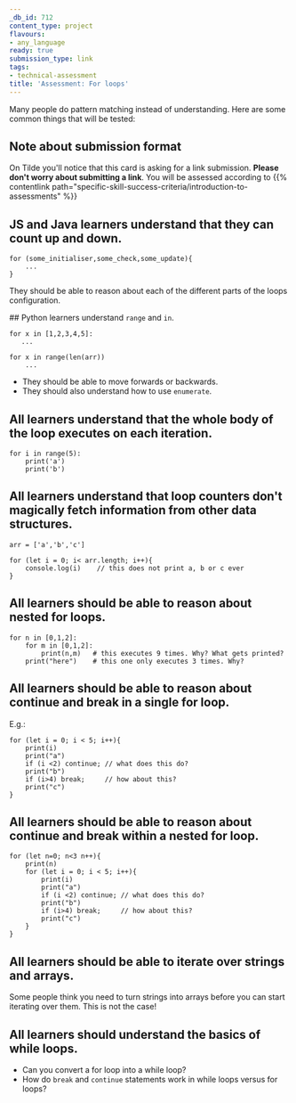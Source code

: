 ```yaml
---
_db_id: 712
content_type: project
flavours:
- any_language
ready: true
submission_type: link
tags:
- technical-assessment
title: 'Assessment: For loops'
---
```


Many people do pattern matching instead of understanding. Here are some common things that will be tested:

## Note about submission format

On Tilde you'll notice that this card is asking for a link submission. **Please don't worry about submitting a link**. You will be assessed according to {{% contentlink path="specific-skill-success-criteria/introduction-to-assessments" %}}

## JS and Java learners understand that they can count up and down.

```
for (some_initialiser,some_check,some_update){
    ...
}
```
They should be able to reason about each of the different parts of the loops configuration.

\## Python learners understand `range` and `in`.

```
for x in [1,2,3,4,5]:
   ...

for x in range(len(arr))
    ...
```

- They should be able to move forwards or backwards.
- They should also understand how to use `enumerate`.

## All learners understand that the whole body of the loop executes on each iteration.

```
for i in range(5):
    print('a')
    print('b')
```

## All learners understand that loop counters don't magically fetch information from other data structures.

```
arr = ['a','b','c']

for (let i = 0; i< arr.length; i++){
    console.log(i)    // this does not print a, b or c ever
}
```

## All learners should be able to reason about nested for loops.

```
for n in [0,1,2]:
    for m in [0,1,2]:
        print(n,m)   # this executes 9 times. Why? What gets printed?
    print("here")    # this one only executes 3 times. Why?
```

## All learners should be able to reason about continue and break in a single for loop.

E.g.:
```
for (let i = 0; i < 5; i++){
    print(i)
    print("a")
    if (i <2) continue; // what does this do?
    print("b")
    if (i>4) break;     // how about this?
    print("c")
}
```

## All learners should be able to reason about continue and break within a nested for loop.

```
for (let n=0; n<3 n++){
    print(n)
    for (let i = 0; i < 5; i++){
        print(i)
        print("a")
        if (i <2) continue; // what does this do?
        print("b")
        if (i>4) break;     // how about this?
        print("c")
    }
}
```

## All learners should be able to iterate over strings and arrays.

Some people think you need to turn strings into arrays before you can start iterating over them. This is not the case!

## All learners should understand the basics of while loops.

- Can you convert a for loop into a while loop?
- How do `break` and `continue` statements work in while loops versus for loops?